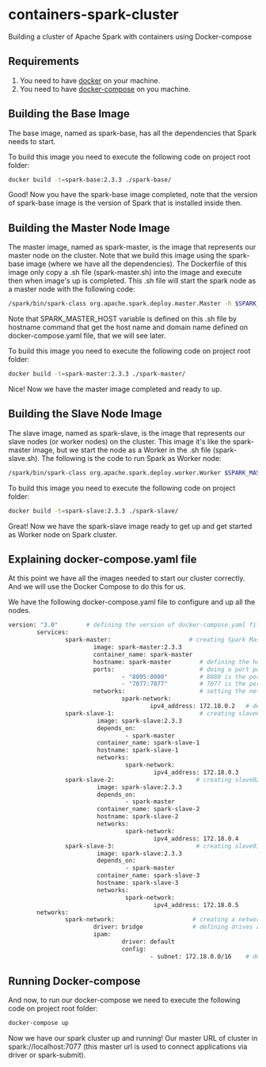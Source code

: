 # containers-spark-cluster

Building a cluster of Apache Spark with containers using Docker-compose

## Requirements

1) You need to have [docker](https://docs.docker.com/install/) on your machine.
2) You need to have [docker-compose](https://docs.docker.com/compose/install/) on you machine.

## Building the Base Image

The base image, named as spark-base, has all the dependencies that Spark needs to start.

To build this image you need to execute the following code on project root folder:

```bash
docker build -t=spark-base:2.3.3 ./spark-base/
```

Good! Now you have the spark-base image completed, note that the version of spark-base image is the version of Spark that is installed inside then.

## Building the Master Node Image

The master image, named as spark-master, is the image that represents our master node on the cluster. Note that we build this image using the spark-base image (where we have all the dependencies). The Dockerfile of this image only copy a .sh file (spark-master.sh) into the image and execute then when image's up is completed. This .sh file will start the spark node as a master node with the following code:

```bash
/spark/bin/spark-class org.apache.spark.deploy.master.Master -h $SPARK_MASTER_HOST
```
Note that SPARK_MASTER_HOST variable is defined on this .sh file by hostname command that get the host name and domain name defined on docker-compose.yaml file, that we will see later.

To build this image you need to execute the following code on project root folder:
```bash
docker build -t=spark-master:2.3.3 ./spark-master/
```

Nice! Now we have the master image completed and ready to up.

## Building the Slave Node Image

The slave image, named as spark-slave, is the image that represents our slave nodes (or worker nodes) on the cluster. This image it's like the spark-master image, but we start the node as a Worker in the .sh file (spark-slave.sh). The following is the code to run Spark as Worker node:
```bash
/spark/bin/spark-class org.apache.spark.deploy.worker.Worker $SPARK_MASTER_HOST
```

To build this image you need to execute the following code on project folder:
```bash
docker build -t=spark-slave:2.3.3 ./spark-slave/
```
Great! Now we have the spark-slave image ready to get up and get started as Worker node on Spark cluster.

## Explaining docker-compose.yaml file

At this point we have all the images needed to start our cluster correctly. And we will use the Docker Compose to do this for us.

We have the following docker-compose.yaml file to configure and up all the nodes.

```bash
version: "3.0"        # defining the version of docker-compose.yaml file format
        services:
                spark-master:                      # creating Spark Master node using spark-master image
                        image: spark-master:2.3.3        
                        container_name: spark-master
                        hostname: spark-master        # defining the host name and domain name of this node
                        ports:                        # doing a port pointing from host to node (this allows us to connect to cluster using host IP)
                                - "8095:8080"         # 8080 is the port of UI of Spark Master node, and we can acces then using our 8095 localhost port
                                - "7077:7077"         # 7077 is the port to access the Master Node via spark-shell and submit your applications to the cluster.
                        networks:                     # setting the network used.
                                spark-network:
                                        ipv4_address: 172.18.0.2   # defining a static ipv4 address respecting the subnet rule defined to this network
                spark-slave-1:                        # creating slave01.
                         image: spark-slave:2.3.3
                         depends_on:
                                 - spark-master
                         container_name: spark-slave-1
                         hostname: spark-slave-1
                         networks:
                                 spark-network:
                                         ipv4_address: 172.18.0.3
                spark-slave-2:                       # creating slave02.
                         image: spark-slave:2.3.3
                         depends_on:
                                 - spark-master
                         container_name: spark-slave-2
                         hostname: spark-slave-2
                         networks:
                                 spark-network:
                                         ipv4_address: 172.18.0.4
                spark-slave-3:                       # creating slave01.
                         image: spark-slave:2.3.3
                         depends_on:
                                 - spark-master
                         container_name: spark-slave-3
                         hostname: spark-slave-3
                         networks:
                                 spark-network:
                                         ipv4_address: 172.18.0.5
        networks:
                spark-network:                      # creating a network.
                        driver: bridge              # defining drives as "bridge" where is created a private network between host and containers.
                        ipam:
                                driver: default
                                config:
                                        - subnet: 172.18.0.0/16    # defining a subnet to this network
```

## Running Docker-compose

And now, to run our docker-compose we need to execute the following code on project root folder:

```bash
docker-compose up
```

Now we have our spark cluster up and running! 
Our master URL of cluster in spark://localhost:7077 (this master url is used to connect applications via driver or spark-submit).
